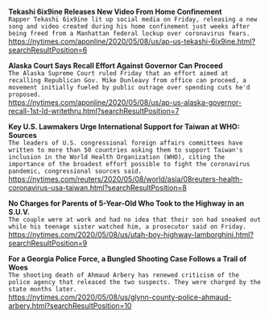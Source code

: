 **Tekashi 6ix9ine Releases New Video From Home Confinement**\
`Rapper Tekashi 6ix9ine lit up social media on Friday, releasing a new song and video created during his home confinement just weeks after being freed from a Manhattan federal lockup over coronavirus fears.`\
https://nytimes.com/aponline/2020/05/08/us/ap-us-tekashi-6ix9ine.html?searchResultPosition=6

**Alaska Court Says Recall Effort Against Governor Can Proceed**\
`The Alaska Supreme Court ruled Friday that an effort aimed at recalling Republican Gov. Mike Dunleavy from office can proceed, a movement initially fueled by public outrage over spending cuts he'd proposed. `\
https://nytimes.com/aponline/2020/05/08/us/ap-us-alaska-governor-recall-1st-ld-writethru.html?searchResultPosition=7

**Key U.S. Lawmakers Urge International Support for Taiwan at WHO: Sources**\
`The leaders of U.S. congressional foreign affairs committees have written to more than 50 countries asking them to support Taiwan's inclusion in the World Health Organization (WHO), citing the importance of the broadest effort possible to fight the coronavirus pandemic, congressional sources said.`\
https://nytimes.com/reuters/2020/05/08/world/asia/08reuters-health-coronavirus-usa-taiwan.html?searchResultPosition=8

**No Charges for Parents of 5-Year-Old Who Took to the Highway in an S.U.V.**\
`The couple were at work and had no idea that their son had sneaked out while his teenage sister watched him, a prosecutor said on Friday.`\
https://nytimes.com/2020/05/08/us/utah-boy-highway-lamborghini.html?searchResultPosition=9

**For a Georgia Police Force, a Bungled Shooting Case Follows a Trail of Woes**\
`The shooting death of Ahmaud Arbery has renewed criticism of the police agency that released the two suspects. They were charged by the state months later.`\
https://nytimes.com/2020/05/08/us/glynn-county-police-ahmaud-arbery.html?searchResultPosition=10

